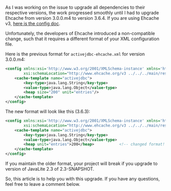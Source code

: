 As I was working on the issue to upgrade all dependencies to their respective versions, the work progressed smoothly 
until I had to upgrade Ehcache from version 3.0.0.m4 to version 3.6.4. If you are using Ehcache v3, 
[here is the config doc](http://javalite.io/caching#ehcache-configuration-v-3.x).

Unfortunately, the developers of Ehcache introduced a non-compatible change, such that it requires a different format of your
XML configuration file.   
 



Here is the previous format for `activejdbc-ehcache.xml` for version 3.0.0.m4:  
```xml
<config xmlns:xsi='http://www.w3.org/2001/XMLSchema-instance' xmlns='http://www.ehcache.org/v3'
        xsi:schemaLocation="http://www.ehcache.org/v3 ../../../main/resources/ehcache-core.xsd">
    <cache-template name="activejdbc">
        <key-type>java.lang.String</key-type>
        <value-type>java.lang.Object</value-type>
        <heap size="200" unit="entries"/>
    </cache-template>
</config>
```

The new format will look like this (3.6.3):

```xml
<config xmlns:xsi='http://www.w3.org/2001/XMLSchema-instance' xmlns='http://www.ehcache.org/v3'
        xsi:schemaLocation="http://www.ehcache.org/v3 ../../../main/resources/ehcache-core.xsd">
    <cache-template name="activejdbc">
        <key-type>java.lang.String</key-type>
        <value-type>java.lang.Object</value-type>
        <heap unit="entries">200</heap>           <!-- changed format! -->
    </cache-template>
</config>
```

If you maintain the older format, your project will break if you upgrade to version of JavaLite 2.3 of 2.3-SNAPSHOT. 

So, this article is to help you with this upgrade. If you have any questions, feel free to leave a comment below.  